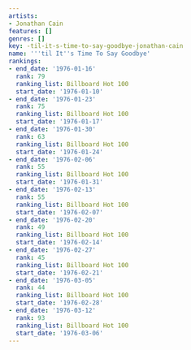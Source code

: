 ```yaml
---
artists:
- Jonathan Cain
features: []
genres: []
key: -til-it-s-time-to-say-goodbye-jonathan-cain
name: '''til It''s Time To Say Goodbye'
rankings:
- end_date: '1976-01-16'
  rank: 79
  ranking_list: Billboard Hot 100
  start_date: '1976-01-10'
- end_date: '1976-01-23'
  rank: 75
  ranking_list: Billboard Hot 100
  start_date: '1976-01-17'
- end_date: '1976-01-30'
  rank: 63
  ranking_list: Billboard Hot 100
  start_date: '1976-01-24'
- end_date: '1976-02-06'
  rank: 55
  ranking_list: Billboard Hot 100
  start_date: '1976-01-31'
- end_date: '1976-02-13'
  rank: 55
  ranking_list: Billboard Hot 100
  start_date: '1976-02-07'
- end_date: '1976-02-20'
  rank: 49
  ranking_list: Billboard Hot 100
  start_date: '1976-02-14'
- end_date: '1976-02-27'
  rank: 45
  ranking_list: Billboard Hot 100
  start_date: '1976-02-21'
- end_date: '1976-03-05'
  rank: 44
  ranking_list: Billboard Hot 100
  start_date: '1976-02-28'
- end_date: '1976-03-12'
  rank: 93
  ranking_list: Billboard Hot 100
  start_date: '1976-03-06'
---
```


